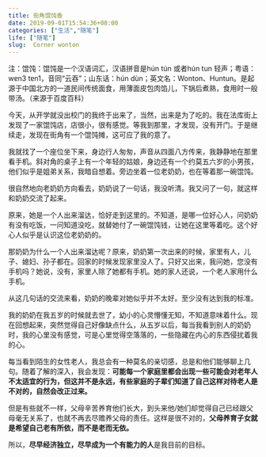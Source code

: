 ```yaml
---
title: 街角馄饨香
date: 2019-09-01T15:54:36+08:00
categories: ["生活","随笔"]
life: ["随笔"]
slug:  Corner wonton
---
```


注：馄饨：馄饨是一个汉语词汇，汉语拼音是hún tún 或者hún tun 轻声；粤语：wɐn3 tɐn1，音同“云吞”；山东话：hún dùn；英文名：Wonton、Huntun。是起源于中国北方的一道民间传统面食，用薄面皮包肉馅儿，下锅后煮熟，食用时一般带汤。（来源于百度百科）

今天，从开学就没出校门的我终于出来了，当然，出来是为了吃的。我在法库街上发现了一家馄饨店，店很小，很有感觉。等我到那里，才发现，没有开门。于是继续走，发现在街角有一个馄饨摊，这可应了我的意了。

我就找了一个座位坐下来，身边行人匆匆，声音从四面八方传来，我静静地在那里看手机。斜对角的桌子上有一个年轻的姑娘，身边还有一个约莫五六岁的小男孩，他们似乎是姐弟关系，我暗自想着。旁边坐着一位老奶奶，也在等着那一碗馄饨。

很自然地向老奶奶方向看去，奶奶说了一句话，我没听清。我又问了一句，就这样和奶奶交流了起来。

原来，她是一个人出来溜达，恰好走到这里的。不知道，是哪一位好心人，问奶奶有没有吃饭，一问知道没吃，就替她付了一碗馄饨钱，让她在这里等着吃。这个好心人似乎是认识这位老奶奶的。

那奶奶为什么一个人出来溜达呢？原来，奶奶第一次出来的时候，家里有人，儿子、媳妇、孙子都在。回家的时候发现家里没人了。只好又出来，我问她，您没有手机吗？她说，没有，家里人除了她都有手机。她的家人还说，一个老人家用什么手机。

从这几句话的交流来看，奶奶的晚辈对她似乎并不太好。至少没有达到我的标准。

我的奶奶在我五岁的时候就去世了，幼小的心灵懵懂无知，不知道意味着什么。现在回想起来，突然觉得自己好像缺点什么，从五岁以后，每当我看到别人的奶奶时，我的心里没有感觉，可是心里觉得空落落的，一些隐藏在内心的东西侵扰着我的心。

每当看到陌生的女性老人，我总会有一种莫名的亲切感，总是和他们能够聊上几句。随着了解的深入，我会发现：**可能每一个家庭里都会出现一些可能会对老年人不太适宜的行为，但这并不是永远，有些家庭的子辈们知道了自己这样对待老人是不对的，自然会改正过来。**

但是有些就不一样，父母辛苦养育他们长大，到头来他/她们却觉得自己已经跟父母毫无关系了，也就不再去尽赡养父母的责任。这样是很不对的，**父母养育子女就是希望自己老有所依，而不是老而无依。**

所以，**尽早经济独立，尽早成为一个有能力的人**是我目前的目标。